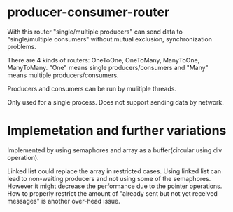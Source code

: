 # producer-consumer-router

With this router "single/multiple producers" can send data to "single/multiple consumers" without mutual exclusion, synchronization problems.

There are 4 kinds of routers: OneToOne, OneToMany, ManyToOne, ManyToMany.
"One" means single producers/consumers and "Many" means multiple producers/consumers.

Producers and consumers can be run by mulitiple threads.

Only used for a single process.
Does not support sending data by network.

# Implemetation and further variations

Implemented by using semaphores and array as a buffer(circular using div operation).

Linked list could replace the array in restricted cases. Using linked list can lead to non-waiting producers and not using some of the semaphores. However it might decrease the performance due to the pointer operations. How to properly restrict the amount of "already sent but not yet received messages" is another over-head issue.
